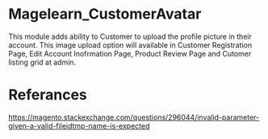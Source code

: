 # Magelearn_CustomerAvatar
This module adds ability to Customer to upload the profile picture in their account.
This image upload option will available in Customer Registration Page, Edit Account Inofrmation Page, Product Review Page and Cutomer listing grid at admin.

# Referances
https://magento.stackexchange.com/questions/296044/invalid-parameter-given-a-valid-fileidtmp-name-is-expected
